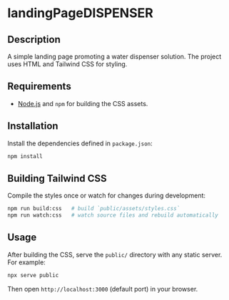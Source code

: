 # landingPageDISPENSER

## Description
A simple landing page promoting a water dispenser solution. The project uses HTML and Tailwind CSS for styling.

## Requirements
- [Node.js](https://nodejs.org/) and `npm` for building the CSS assets.

## Installation
Install the dependencies defined in `package.json`:

```bash
npm install
```

## Building Tailwind CSS
Compile the styles once or watch for changes during development:

```bash
npm run build:css   # build `public/assets/styles.css`
npm run watch:css   # watch source files and rebuild automatically
```

## Usage
After building the CSS, serve the `public/` directory with any static server. For example:

```bash
npx serve public
```

Then open `http://localhost:3000` (default port) in your browser.
